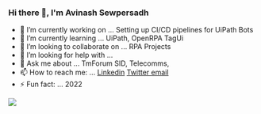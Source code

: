 ### Hi there 👋, I'm Avinash Sewpersadh

- 🔭 I’m currently working on ... Setting up CI/CD pipelines for UiPath Bots 
- 🌱 I’m currently learning ... UiPath, OpenRPA TagUi
- 👯 I’m looking to collaborate on ... RPA Projects
- 🤔 I’m looking for help with ...
- 💬 Ask me about ... TmForum SID, Telecomms, 
- 📫 How to reach me: ... [Linkedin](www.linkedin.com/in/avinashsewpersadh)        [Twitter ](https://twitter.com/asewpersadh)     [email](mailto:avi.ukzn@gmail.com)
- ⚡ Fun fact: ... 2022 

<img src="https://github-readme-stats.vercel.app/api?username=dotavi&&show_icons=true&title_color=ffffff&icon_color=bb2acf&text_color=daf7dc&bg_color=151515">
